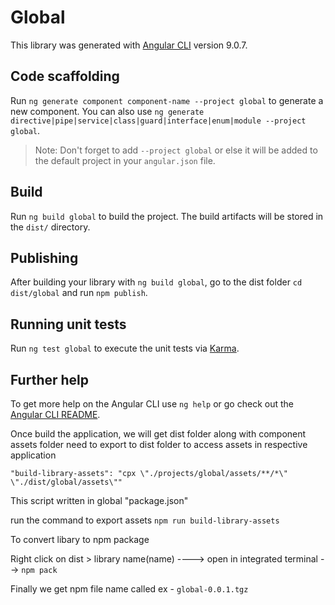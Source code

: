 # Global

This library was generated with [Angular CLI](https://github.com/angular/angular-cli) version 9.0.7.

## Code scaffolding

Run `ng generate component component-name --project global` to generate a new component. You can also use `ng generate directive|pipe|service|class|guard|interface|enum|module --project global`.
> Note: Don't forget to add `--project global` or else it will be added to the default project in your `angular.json` file. 

## Build

Run `ng build global` to build the project. The build artifacts will be stored in the `dist/` directory.

## Publishing

After building your library with `ng build global`, go to the dist folder `cd dist/global` and run `npm publish`.

## Running unit tests

Run `ng test global` to execute the unit tests via [Karma](https://karma-runner.github.io).

## Further help

To get more help on the Angular CLI use `ng help` or go check out the [Angular CLI README](https://github.com/angular/angular-cli/blob/master/README.md).


Once build the application, we will get dist folder along with component
assets folder need to export to dist folder to access assets in respective application

`"build-library-assets": "cpx \"./projects/global/assets/**/*\" \"./dist/global/assets\""`

This script written in global "package.json"

run the command to export assets
`npm run build-library-assets`

To convert libary to npm package

Right click on dist > library name(name) ----> open in integrated terminal --> `npm pack`

Finally we get npm file name called ex - `global-0.0.1.tgz`



